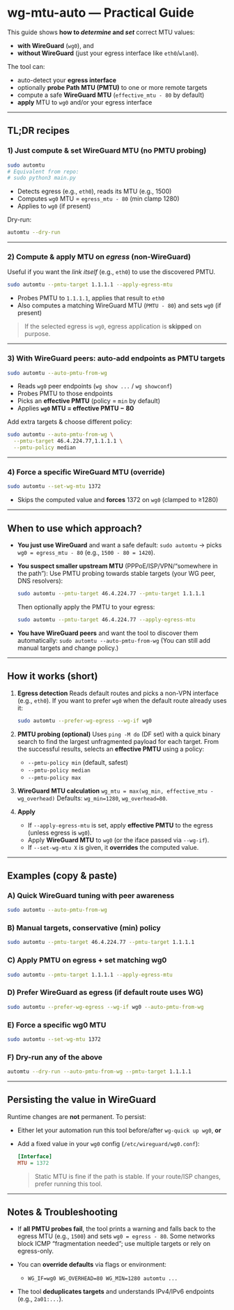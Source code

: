 # wg-mtu-auto — Practical Guide

This guide shows **how to *determine* and *set*** correct MTU values:

* **with WireGuard** (`wg0`), and
* **without WireGuard** (just your egress interface like `eth0`/`wlan0`).

The tool can:

* auto-detect your **egress interface**
* optionally **probe Path MTU (PMTU)** to one or more remote targets
* compute a safe **WireGuard MTU** (`effective_mtu - 80` by default)
* **apply** MTU to `wg0` and/or your egress interface

---

## TL;DR recipes

### 1) Just compute & set WireGuard MTU (no PMTU probing)

```bash
sudo automtu
# Equivalent from repo:
# sudo python3 main.py
```

* Detects egress (e.g., `eth0`), reads its MTU (e.g., 1500)
* Computes `wg0` MTU = `egress_mtu - 80` (min clamp 1280)
* Applies to `wg0` (if present)

Dry-run:

```bash
automtu --dry-run
```

---

### 2) Compute & apply MTU on *egress* (non-WireGuard)

Useful if you want the *link itself* (e.g., `eth0`) to use the discovered PMTU.

```bash
sudo automtu --pmtu-target 1.1.1.1 --apply-egress-mtu
```

* Probes PMTU to `1.1.1.1`, applies that result to `eth0`
* Also computes a matching WireGuard MTU (`PMTU - 80`) and sets `wg0` (if present)

> If the selected egress is `wg0`, egress application is **skipped** on purpose.

---

### 3) With WireGuard peers: auto-add endpoints as PMTU targets

```bash
sudo automtu --auto-pmtu-from-wg
```

* Reads `wg0` peer endpoints (`wg show ...` / `wg showconf`)
* Probes PMTU to those endpoints
* Picks an **effective PMTU** (policy = `min` by default)
* Applies **`wg0` MTU = effective PMTU − 80**

Add extra targets & choose different policy:

```bash
sudo automtu --auto-pmtu-from-wg \
  --pmtu-target 46.4.224.77,1.1.1.1 \
  --pmtu-policy median
```

---

### 4) Force a specific WireGuard MTU (override)

```bash
sudo automtu --set-wg-mtu 1372
```

* Skips the computed value and **forces** 1372 on `wg0` (clamped to ≥1280)

---

## When to use which approach?

* **You just use WireGuard** and want a safe default:
  `sudo automtu` → picks `wg0 = egress_mtu - 80` (e.g., `1500 - 80 = 1420`).

* **You suspect smaller upstream MTU** (PPPoE/ISP/VPN/“somewhere in the path”):
  Use PMTU probing towards stable targets (your WG peer, DNS resolvers):

  ```bash
  sudo automtu --pmtu-target 46.4.224.77 --pmtu-target 1.1.1.1
  ```

  Then optionally apply the PMTU to your egress:

  ```bash
  sudo automtu --pmtu-target 46.4.224.77 --apply-egress-mtu
  ```

* **You have WireGuard peers** and want the tool to discover them automatically:
  `sudo automtu --auto-pmtu-from-wg`
  (You can still add manual targets and change policy.)

---

## How it works (short)

1. **Egress detection**
   Reads default routes and picks a non-VPN interface (e.g., `eth0`).
   If you want to prefer `wg0` when the default route already uses it:

   ```bash
   sudo automtu --prefer-wg-egress --wg-if wg0
   ```

2. **PMTU probing (optional)**
   Uses `ping -M do` (DF set) with a quick binary search to find the largest unfragmented payload for each target.
   From the successful results, selects an **effective PMTU** using a policy:

   * `--pmtu-policy min` (default, safest)
   * `--pmtu-policy median`
   * `--pmtu-policy max`

3. **WireGuard MTU calculation**
   `wg_mtu = max(wg_min, effective_mtu - wg_overhead)`
   Defaults: `wg_min=1280`, `wg_overhead=80`.

4. **Apply**

   * If `--apply-egress-mtu` is set, apply **effective PMTU** to the egress (unless egress is `wg0`).
   * Apply **WireGuard MTU** to `wg0` (or the iface passed via `--wg-if`).
   * If `--set-wg-mtu X` is given, it **overrides** the computed value.

---

## Examples (copy & paste)

### A) Quick WireGuard tuning with peer awareness

```bash
sudo automtu --auto-pmtu-from-wg
```

### B) Manual targets, conservative (min) policy

```bash
sudo automtu --pmtu-target 46.4.224.77 --pmtu-target 1.1.1.1
```

### C) Apply PMTU on egress + set matching wg0

```bash
sudo automtu --pmtu-target 1.1.1.1 --apply-egress-mtu
```

### D) Prefer WireGuard as egress (if default route uses WG)

```bash
sudo automtu --prefer-wg-egress --wg-if wg0 --auto-pmtu-from-wg
```

### E) Force a specific wg0 MTU

```bash
sudo automtu --set-wg-mtu 1372
```

### F) Dry-run any of the above

```bash
automtu --dry-run --auto-pmtu-from-wg --pmtu-target 1.1.1.1
```

---

## Persisting the value in WireGuard

Runtime changes are **not** permanent. To persist:

* Either let your automation run this tool before/after `wg-quick up wg0`, **or**
* Add a fixed value in your `wg0` config (`/etc/wireguard/wg0.conf`):

  ```ini
  [Interface]
  MTU = 1372
  ```

  > Static MTU is fine if the path is stable. If your route/ISP changes, prefer running this tool.

---

## Notes & Troubleshooting

* If **all PMTU probes fail**, the tool prints a warning and falls back to the egress MTU (e.g., `1500`) and sets `wg0 = egress - 80`.
  Some networks block ICMP “fragmentation needed”; use multiple targets or rely on egress-only.
* You can **override defaults** via flags or environment:

  * `WG_IF=wg0 WG_OVERHEAD=80 WG_MIN=1280 automtu ...`
* The tool **deduplicates targets** and understands IPv4/IPv6 endpoints (e.g., `2a01:...`).
